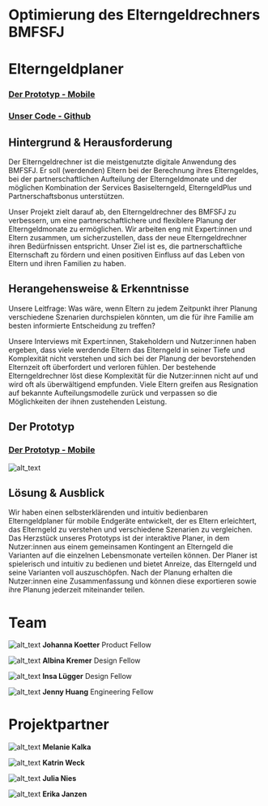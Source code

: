 # Optimierung des Elterngeldrechners BMFSFJ


# Elterngeldplaner

### [Der Prototyp - Mobile](https://elterngeldplaner.de/)
### [Unser Code - Github](https://github.com/tech4germany/elterngeldplaner)


## Hintergrund & Herausforderung

Der Elterngeldrechner ist die meistgenutzte digitale Anwendung des BMFSFJ. Er soll (werdenden) Eltern bei der Berechnung ihres Elterngeldes, bei der partnerschaftlichen Aufteilung der Elterngeldmonate und der möglichen Kombination der Services Basiselterngeld, ElterngeldPlus und Partnerschaftsbonus unterstützen. 

Unser Projekt zielt darauf ab, den Elterngeldrechner des BMFSFJ zu verbessern, um eine partnerschaftlichere und flexiblere Planung der Elterngeldmonate zu ermöglichen. Wir arbeiten eng mit Expert:innen und Eltern zusammen, um sicherzustellen, dass der neue Elterngeldrechner ihren Bedürfnissen entspricht. Unser Ziel ist es, die partnerschaftliche Elternschaft zu fördern und einen positiven Einfluss auf das Leben von Eltern und ihren Familien zu haben.


## Herangehensweise & Erkenntnisse

Unsere Leitfrage: Was wäre, wenn Eltern zu jedem Zeitpunkt ihrer Planung verschiedene Szenarien durchspielen könnten, um die für ihre Familie am besten informierte Entscheidung zu treffen?


Unsere Interviews mit Expert:innen, Stakeholdern und Nutzer:innen haben ergeben, dass viele werdende Eltern das Elterngeld in seiner Tiefe und Komplexität nicht verstehen und sich bei der Planung der bevorstehenden Elternzeit oft überfordert und verloren fühlen. Der bestehende Elterngeldrechner löst diese Komplexität für die Nutzer:innen nicht auf und wird oft als überwältigend empfunden. Viele Eltern greifen aus Resignation auf bekannte Aufteilungsmodelle zurück und verpassen so die Möglichkeiten der ihnen zustehenden Leistung.

## Der Prototyp

### [Der Prototyp - Mobile](https://elterngeldplaner.de/)




![alt_text](screenshot_1.png)



## Lösung & Ausblick

Wir haben einen selbsterklärenden und intuitiv bedienbaren Elterngeldplaner für mobile Endgeräte entwickelt, der es Eltern erleichtert, das Elterngeld zu verstehen und verschiedene Szenarien zu vergleichen. Das Herzstück unseres Prototyps ist der interaktive Planer, in dem Nutzer:innen aus einem gemeinsamen Kontingent an Elterngeld die Varianten auf die einzelnen Lebensmonate verteilen können. Der Planer ist spielerisch und intuitiv zu bedienen und bietet Anreize, das Elterngeld und seine Varianten voll auszuschöpfen. Nach der Planung erhalten die Nutzer:innen eine Zusammenfassung und können diese exportieren sowie ihre Planung jederzeit miteinander teilen.


# Team


![alt_text](Johanna_Koetter__tech4germany_Final.jpg)
**Johanna Koetter** Product Fellow


![alt_text](Albina_Kremer_tech4germany__Final.jpg)
**Albina Kremer** Design Fellow	

![alt_text](Insa_Luegger__tech4germany_Final.jpg)
**Insa Lügger** Design Fellow	


![alt_text](Jenny_Huang__tech4germany_Final.jpg)
**Jenny Huang** Engineering Fellow


# Projektpartner

![alt_text](Melanie_-__BMFSFJ_Final.jpg)
**Melanie Kalka**

![alt_text](Katrin_-_BMFSFj_Final.jpg)
**Katrin Weck**

![alt_text](Julia.png)
**Julia Nies**

![alt_text](Erika_-_BMFSFJ_Final.jpg)
**Erika Janzen**

